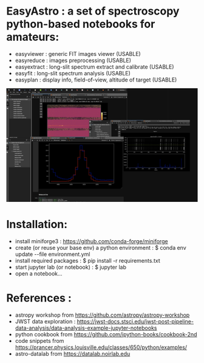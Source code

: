 # EasyAstro : a set of spectroscopy python-based notebooks for amateurs:
- easyviewer : generic FIT images viewer (USABLE)
- easyreduce : images preprocessing (USABLE)
- easyextract : long-slit spectrum extract and calibrate (USABLE)
- easyfit : long-slit spectrum analysis (USABLE) 
- easyplan : display info, field-of-view, altitude of target (USABLE)

![Alt text](screenshot_01.png)

# Installation:
- install miniforge3 : https://github.com/conda-forge/miniforge 
- create (or reuse your base env) a python environment : $ conda env update --file environment.yml
- install required packages :  $ pip install -r requirements.txt
- start jupyter lab (or notebook) : $ jupyter lab
- open a notebook...
  
# References : 
- astropy workshop from https://github.com/astropy/astropy-workshop
- JWST data exploration : https://jwst-docs.stsci.edu/jwst-post-pipeline-data-analysis/data-analysis-example-jupyter-notebooks
- python cookbook from https://github.com/ipython-books/cookbook-2nd
- code snippets from https://prancer.physics.louisville.edu/classes/650/python/examples/
- astro-datalab from https://datalab.noirlab.edu
